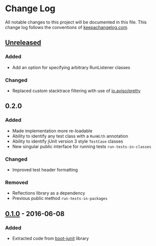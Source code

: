 # Change Log
All notable changes to this project will be documented in this
file. This change log follows the conventions
of [keepachangelog.com](http://keepachangelog.com/).

## [Unreleased]
### Added

- Add an option for specifying arbitrary RunListener classes

### Changed

- Replaced custom stacktrace filtering with use of [io.aviso/pretty][pretty]

[pretty]: https://github.com/AvisoNovate/pretty
[Unreleased]: https://github.com/RadicalZephyr/cljunit/compare/0.2.0...HEAD

## 0.2.0
### Added

- Made implementation more re-loadable
- Ability to identify any test class with a `RunWith` annotation
- Ability to identify jUnit version 3 style `TestCase` classes
- New singular public interface for running tests
  `run-tests-in-classes`

### Changed

- Improved test header formatting

### Removed

- Reflections library as a dependency
- Previous public method `run-tests-in-packages`

[0.2.0]: https://github.com/RadicalZephyr/cljunit/compare/0.1.0...0.2.0


## [0.1.0] - 2016-06-08
### Added

- Extracted code from [boot-junit] library

[0.1.0]: https://github.com/RadicalZephyr/cljunit/compare/8b83be8...0.1.0
[boot-junit]: https://github.com/RadicalZephyr/boot-junit
